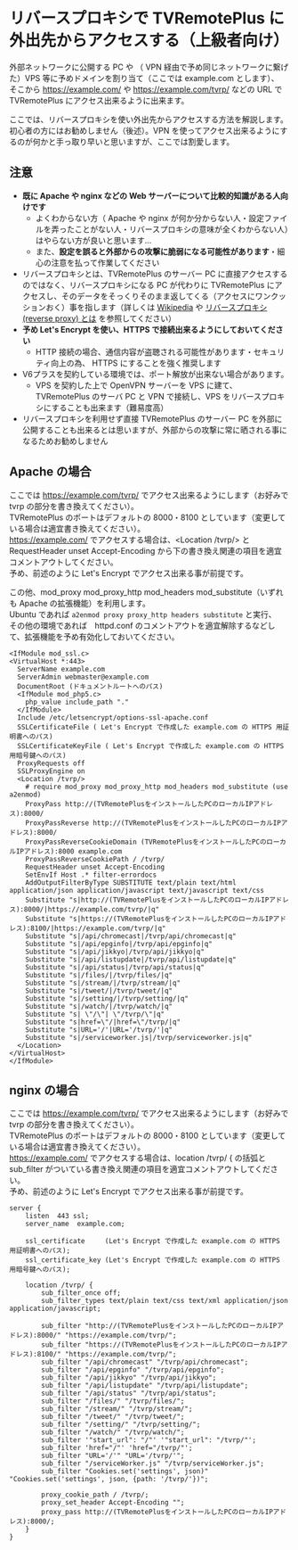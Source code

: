 # リバースプロキシで TVRemotePlus に外出先からアクセスする（上級者向け）

外部ネットワークに公開する PC や （ VPN 経由で予め同じネットワークに繋げた）VPS 等に予めドメインを割り当て（ここでは example.com とします）、  
そこから https://example.com/ や https://example.com/tvrp/ などの URL で TVRemotePlus にアクセス出来るように出来ます。  

ここでは、リバースプロキシを使い外出先からアクセスする方法を解説します。  
初心者の方にはお勧めしません（後述）。VPN を使ってアクセス出来るようにするのが何かと手っ取り早いと思いますが、ここでは割愛します。

## 注意

 - **既に Apache や nginx などの Web サーバーについて比較的知識がある人向けです**
   - よくわからない方（ Apache や nginx が何か分からない人・設定ファイルを弄ったことがない人・リバースプロキシの意味が全くわからない人）はやらない方が良いと思います…  
   - また、**設定を誤ると外部からの攻撃に脆弱になる可能性があります**・細心の注意を払って作業してください
 - リバースプロキシとは、TVRemotePlus のサーバー PC に直接アクセスするのではなく、リバースプロキシになる PC が代わりに TVRemotePlus にアクセスし、そのデータをそっくりそのまま返してくる（アクセスにワンクッションおく）事を指します（詳しくは [Wikipedia](https://ja.wikipedia.org/wiki/%E3%83%AA%E3%83%90%E3%83%BC%E3%82%B9%E3%83%97%E3%83%AD%E3%82%AD%E3%82%B7) や [リバースプロキシ (reverse proxy) とは](https://wa3.i-3-i.info/word1755.html) を参照してください）
 - **予め Let's Encrypt を使い、HTTPS で接続出来るようにしておいてください**
   - HTTP 接続の場合、通信内容が盗聴される可能性があります・セキュリティ向上の為、 HTTPS にすることを強く推奨します
 - V6プラスを契約している環境では、ポート解放が出来ない場合があります。
   - VPS を契約した上で OpenVPN サーバーを VPS に建て、TVRemotePlus のサーバ PC と VPN で接続し、VPS をリバースプロキシにすることも出来ます（難易度高）
 - リバースプロキシを利用せず直接 TVRemotePlus のサーバー PC を外部に公開することも出来るとは思いますが、外部からの攻撃に常に晒される事になるためお勧めしません

## Apache の場合
ここでは https://example.com/tvrp/ でアクセス出来るようにします（お好みで tvrp の部分を書き換えてください）。  
TVRemotePlus のポートはデフォルトの 8000・8100 としています（変更している場合は適宜書き換えてください）。  
https://example.com/ でアクセスする場合は、<Location /tvrp/></Location> と RequestHeader unset Accept-Encoding から下の書き換え関連の項目を適宜コメントアウトしてください。  
予め、前述のように Let's Encrypt でアクセス出来る事が前提です。

この他、mod_proxy mod_proxy_http mod_headers mod_substitute（いずれも Apache の拡張機能）を利用します。  
Ubuntu であれば `a2enmod proxy proxy_http headers substitute` と実行、  
その他の環境であれば　httpd.conf のコメントアウトを適宜解除するなどして、拡張機能を予め有効化しておいてください。

    <IfModule mod_ssl.c>
    <VirtualHost *:443>
      ServerName example.com
      ServerAdmin webmaster@example.com
      DocumentRoot (ドキュメントルートへのパス)
      <IfModule mod_php5.c>
        php_value include_path "."
      </IfModule>
      Include /etc/letsencrypt/options-ssl-apache.conf
      SSLCertificateFile ( Let's Encrypt で作成した example.com の HTTPS 用証明書へのパス)
      SSLCertificateKeyFile ( Let's Encrypt で作成した example.com の HTTPS 用暗号鍵へのパス)
      ProxyRequests off
      SSLProxyEngine on
      <Location /tvrp/>
        # require mod_proxy mod_proxy_http mod_headers mod_substitute (use a2enmod)
        ProxyPass http://(TVRemotePlusをインストールしたPCのローカルIPアドレス):8000/
        ProxyPassReverse http://(TVRemotePlusをインストールしたPCのローカルIPアドレス):8000/
        ProxyPassReverseCookieDomain (TVRemotePlusをインストールしたPCのローカルIPアドレス):8000 example.com
        ProxyPassReverseCookiePath / /tvrp/
        RequestHeader unset Accept-Encoding
        SetEnvIf Host .* filter-errordocs
        AddOutputFilterByType SUBSTITUTE text/plain text/html application/json application/javascript text/javascript text/css
        Substitute "s|http://(TVRemotePlusをインストールしたPCのローカルIPアドレス):8000/|https://example.com/tvrp/|q"
        Substitute "s|https://(TVRemotePlusをインストールしたPCのローカルIPアドレス):8100/|https://example.com/tvrp/|q"
        Substitute "s|/api/chromecast|/tvrp/api/chromecast|q"
        Substitute "s|/api/epginfo|/tvrp/api/epginfo|q"
        Substitute "s|/api/jikkyo|/tvrp/api/jikkyo|q"
        Substitute "s|/api/listupdate|/tvrp/api/listupdate|q"
        Substitute "s|/api/status|/tvrp/api/status|q"
        Substitute "s|/files/|/tvrp/files/|q"
        Substitute "s|/stream/|/tvrp/stream/|q"
        Substitute "s|/tweet/|/tvrp/tweet/|q"
        Substitute "s|/setting/|/tvrp/setting/|q"
        Substitute "s|/watch/|/tvrp/watch/|q"
        Substitute "s| \"/\"| \"/tvrp/\"|q"
        Substitute "s|href=\"/|href=\"/tvrp/|q"
        Substitute "s|URL='/'|URL='/tvrp/'|q"
        Substitute "s|/serviceworker.js|/tvrp/serviceworker.js|q"
      </Location>
    </VirtualHost>
    </IfModule>

## nginx の場合
ここでは https://example.com/tvrp/ でアクセス出来るようにします（お好みで tvrp の部分を書き換えてください）。  
TVRemotePlus のポートはデフォルトの 8000・8100 としています（変更している場合は適宜書き換えてください）。  
https://example.com/ でアクセスする場合は、location /tvrp/ { の括弧と sub_filter がついている書き換え関連の項目を適宜コメントアウトしてください。  
予め、前述のように Let's Encrypt でアクセス出来る事が前提です。  

    server {
        listen  443 ssl;
        server_name  example.com;
    
        ssl_certificate     (Let's Encrypt で作成した example.com の HTTPS 用証明書へのパス);
        ssl_certificate_key (Let's Encrypt で作成した example.com の HTTPS 用暗号鍵へのパス);
      
        location /tvrp/ {
            sub_filter_once off;
            sub_filter_types text/plain text/css text/xml application/json application/javascript;
          
            sub_filter "http://(TVRemotePlusをインストールしたPCのローカルIPアドレス):8000/" "https://example.com/tvrp/";
            sub_filter "https://(TVRemotePlusをインストールしたPCのローカルIPアドレス):8100/" "https://example.com/tvrp/";
            sub_filter "/api/chromecast" "/tvrp/api/chromecast";
            sub_filter "/api/epginfo" "/tvrp/api/epginfo";
            sub_filter "/api/jikkyo" "/tvrp/api/jikkyo";
            sub_filter "/api/listupdate" "/tvrp/api/listupdate";
            sub_filter "/api/status" "/tvrp/api/status";
            sub_filter "/files/" "/tvrp/files/";
            sub_filter "/stream/" "/tvrp/stream/";
            sub_filter "/tweet/" "/tvrp/tweet/";
            sub_filter "/setting/" "/tvrp/setting/";
            sub_filter "/watch/" "/tvrp/watch/";
            sub_filter '"start_url": "/"' '"start_url": "/tvrp/"';
            sub_filter 'href="/"' 'href="/tvrp/"';
            sub_filter "URL='/'" "URL='/tvrp/'";
            sub_filter "/serviceWorker.js" "/tvrp/serviceWorker.js";
            sub_filter "Cookies.set('settings', json)" "Cookies.set('settings', json, {path: '/tvrp/'})";
          
            proxy_cookie_path / /tvrp/;
            proxy_set_header Accept-Encoding "";
            proxy_pass http://(TVRemotePlusをインストールしたPCのローカルIPアドレス):8000/;
        }
    }
